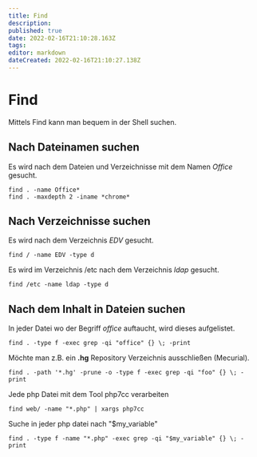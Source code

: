 ```yaml
---
title: Find
description: 
published: true
date: 2022-02-16T21:10:28.163Z
tags: 
editor: markdown
dateCreated: 2022-02-16T21:10:27.138Z
---
```


# Find

Mittels Find kann man bequem in der Shell suchen.

## Nach Dateinamen suchen

Es wird nach dem Dateien und Verzeichnisse mit dem Namen *Office*
gesucht.

`find . -name Office*`  
`find . -maxdepth 2 -iname *chrome*`

## Nach Verzeichnisse suchen

Es wird nach dem Verzeichnis *EDV* gesucht.

`find / -name EDV -type d`

Es wird im Verzeichnis /etc nach dem Verzeichnis *ldap* gesucht.

`find /etc -name ldap -type d`

## Nach dem Inhalt in Dateien suchen

In jeder Datei wo der Begriff *office* auftaucht, wird dieses
aufgelistet.

`find . -type f -exec grep -qi "office" {} \; -print`

Möchte man z.B. ein **.hg** Repository Verzeichnis ausschließen
(Mecurial).

`find . -path '*.hg' -prune -o -type f -exec grep -qi "foo" {} \; -print`

Jede php Datei mit dem Tool php7cc verarbeiten

`find web/ -name "*.php" | xargs php7cc`

Suche in jeder php datei nach "$my\_variable"

`find . -type f -name "*.php" -exec grep -qi "$my_variable" {} \; -print`